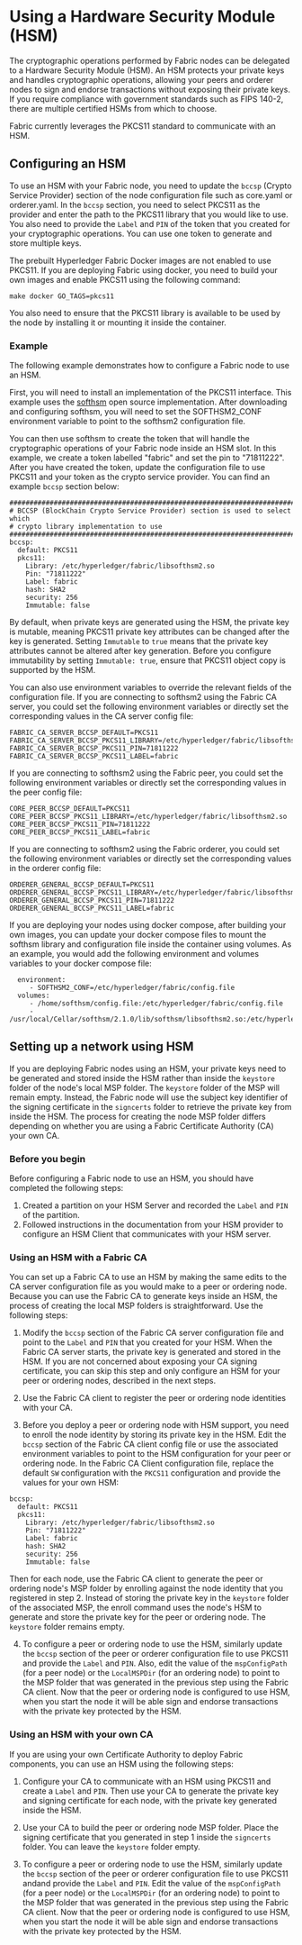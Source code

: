 # Using a Hardware Security Module (HSM)

The cryptographic operations performed by Fabric nodes can be delegated to
a Hardware Security Module (HSM).  An HSM protects your private keys and
handles cryptographic operations, allowing your peers and orderer nodes to
sign and endorse transactions without exposing their private keys.  If you
require compliance with government standards such as FIPS 140-2, there are
multiple certified HSMs from which to choose.

Fabric currently leverages the PKCS11 standard to communicate with an HSM.


## Configuring an HSM

To use an HSM with your Fabric node, you need to update the `bccsp` (Crypto Service
Provider) section of the node configuration file such as core.yaml or
orderer.yaml. In the `bccsp` section, you need to select PKCS11 as the provider and
enter the path to the PKCS11 library that you would like to use. You also need
to provide the `Label` and `PIN` of the token that you created for your cryptographic
operations. You can use one token to generate and store multiple keys.

The prebuilt Hyperledger Fabric Docker images are not enabled to use PKCS11. If
you are deploying Fabric using docker, you need to build your own images and
enable PKCS11 using the following command:
```
make docker GO_TAGS=pkcs11
```
You also need to ensure that the PKCS11 library is available to be used by the
node by installing it or mounting it inside the container.

### Example

The following example demonstrates how to configure a Fabric node to use an HSM.

First, you will need to install an implementation of the PKCS11 interface. This
example uses the [softhsm](https://github.com/opendnssec/SoftHSMv2) open source
implementation. After downloading and configuring softhsm, you will need to set
the SOFTHSM2_CONF environment variable to point to the softhsm2 configuration
file.

You can then use softhsm to create the token that will handle the cryptographic
operations of your Fabric node inside an HSM slot. In this example, we create a
token labelled "fabric" and set the pin to "71811222". After you have created
the token, update the configuration file to use PKCS11 and your token as the
crypto service provider. You can find an example `bccsp` section below:

```
#############################################################################
# BCCSP (BlockChain Crypto Service Provider) section is used to select which
# crypto library implementation to use
#############################################################################
bccsp:
  default: PKCS11
  pkcs11:
    Library: /etc/hyperledger/fabric/libsofthsm2.so
    Pin: "71811222"
    Label: fabric
    hash: SHA2
    security: 256
    Immutable: false
```

By default, when private keys are generated using the HSM, the private key is mutable, meaning PKCS11 private key  attributes can be changed after the key is generated. Setting `Immutable` to `true` means that the private key attributes cannot be altered after key generation. Before you configure immutability by setting `Immutable: true`, ensure that PKCS11 object copy is supported by the HSM.

You can also use environment variables to override the relevant fields of the configuration file. If you are connecting to softhsm2 using the Fabric CA server, you could set the following environment variables or directly set the corresponding values in the CA server config file:

```
FABRIC_CA_SERVER_BCCSP_DEFAULT=PKCS11
FABRIC_CA_SERVER_BCCSP_PKCS11_LIBRARY=/etc/hyperledger/fabric/libsofthsm2.so
FABRIC_CA_SERVER_BCCSP_PKCS11_PIN=71811222
FABRIC_CA_SERVER_BCCSP_PKCS11_LABEL=fabric
```

If you are connecting to softhsm2 using the Fabric peer, you could set the following environment variables or directly set the corresponding values in the peer config file:

```
CORE_PEER_BCCSP_DEFAULT=PKCS11
CORE_PEER_BCCSP_PKCS11_LIBRARY=/etc/hyperledger/fabric/libsofthsm2.so
CORE_PEER_BCCSP_PKCS11_PIN=71811222
CORE_PEER_BCCSP_PKCS11_LABEL=fabric
```

If you are connecting to softhsm2 using the Fabric orderer, you could set the following environment variables or directly set the corresponding values in the orderer config file:

```
ORDERER_GENERAL_BCCSP_DEFAULT=PKCS11
ORDERER_GENERAL_BCCSP_PKCS11_LIBRARY=/etc/hyperledger/fabric/libsofthsm2.so
ORDERER_GENERAL_BCCSP_PKCS11_PIN=71811222
ORDERER_GENERAL_BCCSP_PKCS11_LABEL=fabric
```

If you are deploying your nodes using docker compose, after building your own
images, you can update your docker compose files to mount the softhsm library
and configuration file inside the container using volumes. As an example, you
would add the following environment and volumes variables to your docker compose
file:
```
  environment:
     - SOFTHSM2_CONF=/etc/hyperledger/fabric/config.file
  volumes:
     - /home/softhsm/config.file:/etc/hyperledger/fabric/config.file
     - /usr/local/Cellar/softhsm/2.1.0/lib/softhsm/libsofthsm2.so:/etc/hyperledger/fabric/libsofthsm2.so
```

## Setting up a network using HSM

If you are deploying Fabric nodes using an HSM, your private keys need to be
generated and stored inside the HSM rather than inside the `keystore` folder of the node's
local MSP folder. The `keystore` folder of the MSP will remain empty. Instead,
the Fabric node will use the subject key identifier of the signing certificate
in the `signcerts` folder to retrieve the private key from inside the HSM.
The process for creating the node MSP folder differs depending on whether you
are using a Fabric Certificate Authority (CA) your own CA.

### Before you begin

Before configuring a Fabric node to use an HSM, you should have completed the following steps:

1. Created a partition on your HSM Server and recorded the `Label` and `PIN` of the partition.
2. Followed instructions in the documentation from your HSM provider to configure an HSM Client that communicates with your HSM server.

### Using an HSM with a Fabric CA

You can set up a Fabric CA to use an HSM by making the same edits to the CA server configuration file as you would make to a peer or ordering node. Because you can use the Fabric CA to generate keys inside an HSM, the process of creating the local MSP folders is straightforward. Use the following steps:

1. Modify the `bccsp` section of the Fabric CA server configuration file and point to the `Label` and `PIN` that you created for your HSM. When the Fabric CA server starts, the private key is generated and stored in the HSM. If you are not concerned about exposing your CA signing certificate, you can skip this step and only configure an HSM for your peer or ordering nodes, described in the next steps.

2. Use the Fabric CA client to register the peer or ordering node identities with your CA.

3. Before you deploy a peer or ordering node with HSM support, you need to enroll the node identity by storing its private key in the HSM. Edit the `bccsp` section of the Fabric CA client config file or use the associated environment variables to point to the HSM configuration for your peer or ordering node. In the Fabric CA Client configuration file, replace the default `SW` configuration with the `PKCS11` configuration and provide the values for your own HSM:

  ```
  bccsp:
    default: PKCS11
    pkcs11:
      Library: /etc/hyperledger/fabric/libsofthsm2.so
      Pin: "71811222"
      Label: fabric
      hash: SHA2
      security: 256
      Immutable: false
  ```

  Then for each node, use the Fabric CA client to generate the peer or ordering node's MSP folder by enrolling against the node identity that you registered in step 2. Instead of storing the private key in the `keystore` folder of the associated MSP, the enroll command uses the node's HSM to generate and store the private key for the peer or ordering node. The `keystore` folder remains empty.

4. To configure a peer or ordering node to use the HSM, similarly update the `bccsp` section of the peer or orderer configuration file to use PKCS11 and provide the `Label` and `PIN`. Also, edit the value of the `mspConfigPath` (for a peer node) or the `LocalMSPDir` (for an ordering node) to point to the MSP folder that was generated in the previous step using the Fabric CA client. Now that the peer or ordering node is configured to use HSM, when you start the node it will be able sign and endorse transactions with the private key protected by the HSM.

### Using an HSM with your own CA

If you are using your own Certificate Authority to deploy Fabric components, you
can use an HSM using the following steps:

1. Configure your CA to communicate with an HSM using PKCS11 and create a `Label` and `PIN`.
Then use your CA to generate the private key and signing certificate for each
node, with the private key generated inside the HSM.

2. Use your CA to build the peer or ordering node MSP folder. Place the signing certificate that you generated in step 1 inside the `signcerts` folder. You can leave the `keystore` folder empty.

3. To configure a peer or ordering node to use the HSM, similarly update the `bccsp` section of the peer or orderer configuration file to use PKCS11 andand provide the `Label` and `PIN`. Edit the value of the `mspConfigPath` (for a peer node) or the `LocalMSPDir` (for an ordering node) to point to the MSP folder that was generated in the previous step using the Fabric CA client. Now that the peer or ordering node is configured to use HSM, when you start the node it will be able sign and endorse transactions with the private key protected by the HSM.

<!--- Licensed under Creative Commons Attribution 4.0 International License
https://creativecommons.org/licenses/by/4.0/ -->
